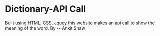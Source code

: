 # Dictionary-API Call
 Built using HTML, CSS, Jquey this website makes an api call to show the meaning of the word. 
 By -- Ankit Shaw
